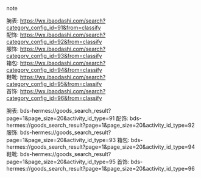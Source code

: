 
note 




腕表: https://wx.ibaodashi.com/search?category_config_id=91&from=classify  
配饰: https://wx.ibaodashi.com/search?category_config_id=92&from=classify  
服饰: https://wx.ibaodashi.com/search?category_config_id=93&from=classify  
箱包: https://wx.ibaodashi.com/search?category_config_id=94&from=classify  
鞋靴: https://wx.ibaodashi.com/search?category_config_id=95&from=classify  
首饰: https://wx.ibaodashi.com/search?category_config_id=96&from=classify  

腕表: bds-hermes://goods_search_result?page=1&page_size=20&activity_id_type=91
配饰: bds-hermes://goods_search_result?page=1&page_size=20&activity_id_type=92
服饰: bds-hermes://goods_search_result?page=1&page_size=20&activity_id_type=93
箱包: bds-hermes://goods_search_result?page=1&page_size=20&activity_id_type=94
鞋靴: bds-hermes://goods_search_result?page=1&page_size=20&activity_id_type=95
首饰: bds-hermes://goods_search_result?page=1&page_size=20&activity_id_type=96

